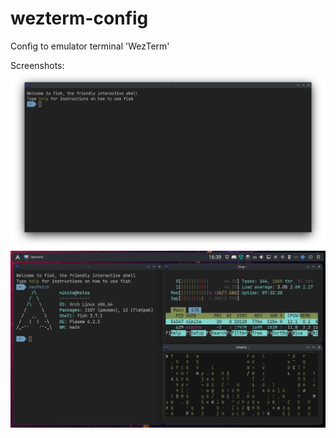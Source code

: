 # wezterm-config
Config to emulator terminal 'WezTerm'

Screenshots:
![1 Screen](https://github.com/wholos/wezterm-config/blob/main/screen.png)
![2 Screen](https://github.com/wholos/wezterm-config/blob/main/screen2.png)
